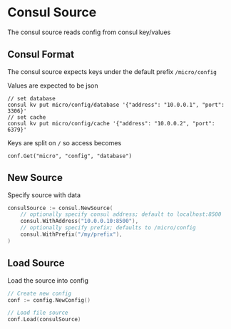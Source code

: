 # Consul Source

The consul source reads config from consul key/values

## Consul Format

The consul source expects keys under the default prefix `/micro/config`

Values are expected to be json

```
// set database
consul kv put micro/config/database '{"address": "10.0.0.1", "port": 3306}'
// set cache
consul kv put micro/config/cache '{"address": "10.0.0.2", "port": 6379}'
```

Keys are split on `/` so access becomes

```
conf.Get("micro", "config", "database")
```

## New Source

Specify source with data

```go
consulSource := consul.NewSource(
	// optionally specify consul address; default to localhost:8500
	consul.WithAddress("10.0.0.10:8500"),
	// optionally specify prefix; defaults to /micro/config
	consul.WithPrefix("/my/prefix"),
)
```

## Load Source

Load the source into config

```go
// Create new config
conf := config.NewConfig()

// Load file source
conf.Load(consulSource)
```
